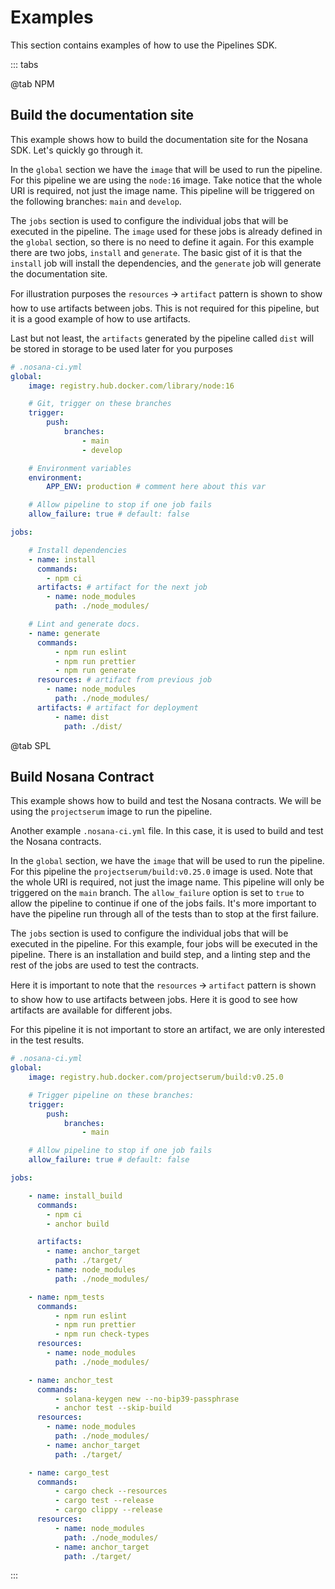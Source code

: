# Examples

This section contains examples of how to use the Pipelines SDK.

::: tabs

@tab NPM

## Build the documentation site

This example shows how to build the documentation site for the Nosana SDK.
Let's quickly go through it.

In the `global` section we have the `image` that will be used to run the pipeline.
For this pipeline we are using the `node:16` image. Take notice that the whole URI is required, not just the image name.
This pipeline will be triggered on the following branches: `main` and `develop`.

The `jobs` section is used to configure the individual jobs that will be executed in the pipeline.
The `image` used for these jobs is already defined in the `global` section, so there is no need to define it again.
For this example there are two jobs, `install` and `generate`.
The basic gist of it is that the `install` job will install the dependencies, and the `generate` job will generate the documentation site.

For illustration purposes the `resources` 🡪 `artifact` pattern is shown to show how to use artifacts between jobs.
This is not required for this pipeline, but it is a good example of how to use artifacts.

Last but not least, the `artifacts` generated by the pipeline called `dist` will be stored in storage to be used later for you purposes

```yaml
# .nosana-ci.yml
global:
    image: registry.hub.docker.com/library/node:16

    # Git, trigger on these branches
    trigger:
        push:
            branches:
                - main
                - develop

    # Environment variables
    environment:
        APP_ENV: production # comment here about this var

    # Allow pipeline to stop if one job fails
    allow_failure: true # default: false

jobs:

    # Install dependencies
    - name: install
      commands:
        - npm ci
      artifacts: # artifact for the next job
        - name: node_modules
          path: ./node_modules/

    # Lint and generate docs.
    - name: generate
      commands:
          - npm run eslint
          - npm run prettier
          - npm run generate
      resources: # artifact from previous job
        - name: node_modules
          path: ./node_modules/
      artifacts: # artifact for deployment
          - name: dist
            path: ./dist/
```

@tab SPL

## Build Nosana Contract

This example shows how to build and test the Nosana contracts.
We will be using the `projectserum` image to run the pipeline.

Another example `.nosana-ci.yml` file. In this case, it is used to build and test the Nosana contracts.

In the `global` section, we have the `image` that will be used to run the pipeline.
For this pipeline the `projectserum/build:v0.25.0` image is used.
Note that the whole URI is required, not just the image name.
This pipeline will only be triggered on the `main` branch.
The `allow_failure` option is set to `true` to allow the pipeline to continue if one of the jobs fails.
It's more important to have the pipeline run through all of the tests than to stop at the first failure.

The `jobs` section is used to configure the individual jobs that will be executed in the pipeline.
For this example, four jobs will be executed in the pipeline.
There is an installation and build step, and a linting step and the rest of the jobs are used to test the contracts.

Here it is important to note that the `resources` 🡪 `artifact` pattern is shown to show how to use artifacts between jobs.
Here it is good to see how artifacts are available for different jobs.

For this pipeline it is not important to store an artifact, we are only interested in the test results.

```yaml
# .nosana-ci.yml
global:
    image: registry.hub.docker.com/projectserum/build:v0.25.0

    # Trigger pipeline on these branches:
    trigger:
        push:
            branches:
                - main

    # Allow pipeline to stop if one job fails
    allow_failure: true # default: false

jobs:

    - name: install_build
      commands:
        - npm ci
        - anchor build

      artifacts:
        - name: anchor_target
          path: ./target/
        - name: node_modules
          path: ./node_modules/

    - name: npm_tests
      commands:
          - npm run eslint
          - npm run prettier
          - npm run check-types
      resources:
        - name: node_modules
          path: ./node_modules/

    - name: anchor_test
      commands:
          - solana-keygen new --no-bip39-passphrase
          - anchor test --skip-build
      resources:
        - name: node_modules
          path: ./node_modules/
        - name: anchor_target
          path: ./target/

    - name: cargo_test
      commands:
          - cargo check --resources
          - cargo test --release
          - cargo clippy --release
      resources:
          - name: node_modules
            path: ./node_modules/
          - name: anchor_target
            path: ./target/
```

:::
